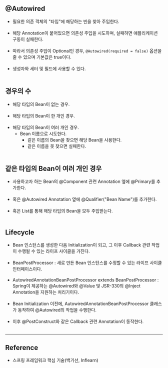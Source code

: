 @Autowired
----------

-	필요한 의존 객체의 "타입"에 해당하는 빈을 찾아 주입한다.<br><br>
-	해당 Annotation이 붙어있으면 의존성 주입을 시도하며, 실패하면 애플리케이션 구동이 실패한다.<br><br>
-	따라서 의존성 주입이 Optional인 경우, `@Autowired(required = false)` 옵션을 줄 수 있으며 기본값은 true이다.<br><br>
-	생성자와 세터 및 필드에 사용할 수 있다.<br><br>

경우의 수
---------

-	해당 타입의 Bean이 없는 경우.<br><br>
-	해당 타입의 Bean이 한 개인 경우.<br><br>
-	해당 타입의 Bean이 여러 개인 경우.
	-	Bean 이름으로 시도한다.
		-	같은 이름의 Bean을 찾으면 해당 Bean을 사용한다.
		-	같은 이름을 못 찾으면 실패한다.<br><br>

같은 타입의 Bean이 여러 개인 경우
---------------------------------

-	사용하고자 하는 Bean의 @Component 관련 Annotation 옆에 @Primary를 추가한다.<br><br>
-	혹은 @Autowired Annotation 옆에 @Qualifier("Bean Name")를 추가한다.<br><br>
-	혹은 List를 통해 해당 타입의 Bean을 모두 주입받는다.<br><br>

Lifecycle
---------

-	Bean 인스턴스를 생성한 다음 Initialization이 되고, 그 이후 Callback 관련 작업이 수행될 수 있는 라이프 사이클을 가진다.<br><br>
-	BeanPostProcessor : 새로 만든 Bean 인스턴스를 수정할 수 있는 라이프 사이클 인터페이스이다.<br><br>
-	AutowiredAnnotationBeanPostProcessor extends BeanPostProcessor : Spring이 제공하는 @Autowired와 @Value 및 JSR-330의 @Inject Annotation을 지원하는 처리기이다.<br><br>
-	Bean Initialization 이전에, AutowiredAnnotationBeanPostProcessor 클래스가 동작하여 @Autowired의 작업을 수행한다.<br><br>
-	이후 @PostConstruct와 같은 Callback 관련 Annotation이 동작한다.<br><br>

---

Reference
---------

-	스프링 프레임워크 핵심 기술(백기선, Inflearn)
